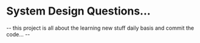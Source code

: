 # System Design Questions...
-- this project is all about the learning new stuff daily basis and commit the code... --
